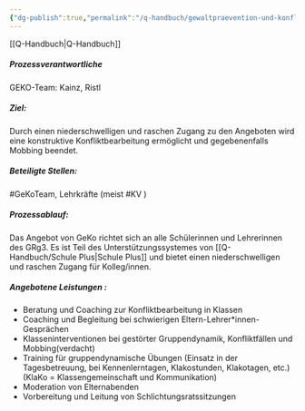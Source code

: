 ```yaml
---
{"dg-publish":true,"permalink":"/q-handbuch/gewaltpraevention-und-konfliktmanagement/"}
---
```


[[Q-Handbuch\|Q-Handbuch]]
##### Prozessverantwortliche 
GEKO-Team: Kainz, Ristl
##### Ziel: 
Durch einen niederschwelligen und raschen Zugang zu den Angeboten wird eine konstruktive Konfliktbearbeitung ermöglicht und gegebenenfalls Mobbing beendet. 
##### Beteiligte Stellen: 
#GeKoTeam, Lehrkräfte (meist #KV ) 
##### Prozessablauf: 
Das Angebot von GeKo richtet sich an alle Schülerinnen und Lehrerinnen des GRg3. Es ist Teil des Unterstützungssystemes von [[Q-Handbuch/Schule Plus\|Schule Plus]] und bietet einen niederschwelligen und raschen Zugang für Kolleg/innen. 
##### Angebotene Leistungen : 
* Beratung und Coaching zur Konfliktbearbeitung in Klassen 
* Coaching und Begleitung bei schwierigen Eltern-Lehrer*innen-Gesprächen 
* Klasseninterventionen bei gestörter Gruppendynamik, Konfliktfällen und Mobbing(verdacht) 
* Training für gruppendynamische Übungen (Einsatz in der Tagesbetreuung, bei Kennenlerntagen, Klakostunden, Klakotagen, etc.) (KlaKo = Klassengemeinschaft und Kommunikation)
* Moderation von Elternabenden 
* Vorbereitung und Leitung von Schlichtungsratssitzungen 